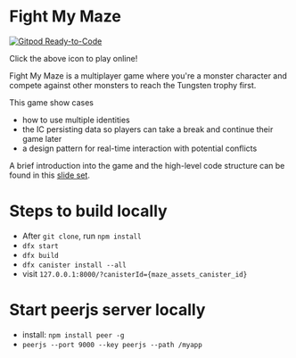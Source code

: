 # Fight My Maze

[![Gitpod Ready-to-Code](https://img.shields.io/badge/Gitpod-Ready--to--Code-blue?logo=gitpod)](https://gitpod.io/#https://github.com/chenyan2002/ic-maze)

Click the above icon to play online!

Fight My Maze is a multiplayer game where you're a monster character and compete against other monsters to reach the Tungsten trophy first.

This game show cases 

* how to use multiple identities
* the IC persisting data so players can take a break and continue their game later
* a design pattern for real-time interaction with potential conflicts

A brief introduction into the game and the high-level code structure can be found in this [slide set](https://docs.google.com/presentation/d/1PDUw0olB2Cz3AlXzajVfTdnjjSpwa8iaJ6QPr-9LLiQ/edit#slide=id.g88f8de98b7_1_189).

# Steps to build locally

- After `git clone`, run `npm install`
- `dfx start`
- `dfx build`
- `dfx canister install --all`
- visit `127.0.0.1:8000/?canisterId={maze_assets_canister_id}`

# Start peerjs server locally

- install: `npm install peer -g`
- `peerjs --port 9000 --key peerjs --path /myapp`
